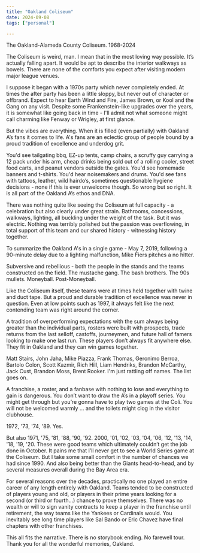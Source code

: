```yaml
---
title: "Oakland Coliseum"
date: 2024-09-08
tags: ["personal"]

---
```

The Oakland-Alameda County Coliseum. 1968-2024
<!--more-->

The Coliseum is weird, man. I mean that in the most loving way possible. It’s actually falling apart. It would be apt to describe the interior walkways as bowels. There are none of the comforts you expect after visiting modern major league venues. 

I suppose it began with a 1970s party which never completely ended. At times the after party has been a little sloppy, but never out of character or offbrand. Expect to hear Earth Wind and Fire, James Brown, or Kool and the Gang on any visit. Despite some Frankenstein-like upgrades over the years, it is somewhat like going back in time - I'll admit not what someone might call charming like Fenway or Wrigley, at first glance.

But the vibes are everything. When it is filled (even partially) with Oakland A’s fans it comes to life. A's fans are an eclectic group of people bound by a proud tradition of excellence and underdog grit.

You'd see tailgating bbq, EZ-up tents, camp chairs, a scruffy guy carrying a 12 pack under his arm, cheap drinks being sold out of a rolling cooler, street food carts, and peanut vendors outside the gates. You'd see homemade banners and t-shirts. You'd hear noisemakers and drums. You'd see fans with tattoos, leather, wild hairdo’s, sometimes questionable hygiene decisions - none if this is ever unwelcome though. So wrong but so right. It is all part of the Oakland A’s ethos and DNA.

There was nothing quite like seeing the Coliseum at full capacity - a celebration but also clearly under great strain. Bathrooms, concessions, walkways, lighting, all buckling under the weight of the task. But it was electric. Nothing was terribly polished but the passion was overflowing, in total support of this team and our shared history - witnessing history together.

To summarize the Oakland A's in a single game - May 7, 2019, following a 90-minute delay due to a lighting malfunction, Mike Fiers pitches a no hitter.

Subversive and rebellious - both the people in the stands and the teams constructed on the field. The mustache gang. The bash brothers. The 90s mullets. Moneyball. Post-Moneyball. 

Like the Coliseum itself, these teams were at times held together with twine and duct tape. But a proud and durable tradition of excellence was never in question. Even at low points such as 1997, it always felt like the next contending team was right around the corner.

A tradition of overperforming expectations with the sum always being greater than the individual parts, rosters were built with prospects, trade returns from the last selloff, castoffs, journeymen, and future hall of famers looking to make one last run. These players don’t always fit anywhere else. They fit in Oakland and they can win games together.

Matt Stairs, John Jaha, Mike Piazza, Frank Thomas, Geronimo Berroa, Bartolo Colon, Scott Kazmir, Rich Hill, Liam Hendriks, Brandon McCarthy, Jack Cust, Brandon Moss, Brent Rooker. I'm just rattling off names. The list goes on.

A franchise, a roster, and a fanbase with nothing to lose and everything to gain is dangerous. You don’t want to draw the A’s in a playoff series. You might get through but you’re gonna have to play two games at the Coli. You will not be welcomed warmly ... and the toilets might clog in the visitor clubhouse.

1972, '73, '74, '89. Yes. 

But also 1971, '75, '81, '88, '90, '92. 2000, '01, '02, '03, '04, '06, '12, '13, '14, '18, '19, '20. These were good teams which ultimately couldn’t get the job done in October. It pains me that I’ll never get to see a World Series game at the Coliseum. But I take some small comfort in the number of chances we had since 1990. And also being better than the Giants head-to-head, and by several measures overall during the Bay Area era.

For several reasons over the decades, practically no one played an entire career of any length entirely with Oakland. Teams tended to be constructed of players young and old, or players in their prime years looking for a second (or third or fourth...) chance to prove themselves. There was no wealth or will to sign vanity contracts to keep a player in the franchise until retirement, the way teams like the Yankees or Cardinals would. You inevitably see long time players like Sal Bando or Eric Chavez have final chapters with other franchises.

This all fits the narrative. There is no storybook ending. No farewell tour. Thank you for all the wonderful memories, Oakland.